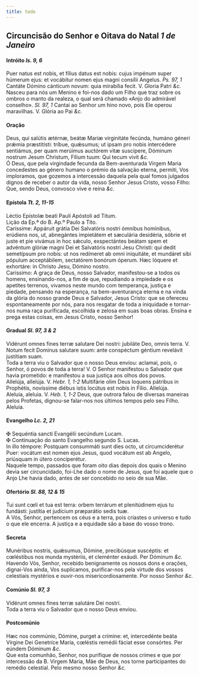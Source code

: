 ```yaml
---
title: todo
---
```

<h2 class="text-center">Circuncisão do Senhor e Oitava do Natal <em>1 de Janeiro</em></h2>

<h4 class="text-center">Intróito <em>Is. 9, 6</em></h4>

<div class="container-fluid">
<div class="row">
<div class="dropcap text-justify">
Puer natus est nobis, et fílius datus est nobis: cujus impénum super húmerum ejus: et vocábitur nomen ejus magni consílii Angelus. <em>Ps. 97, 1</em> Cantáte Dómino cánticum novum: quia mirabília fecit.
V. Gloria Patri <em>&c.</em>
</div>
<div class="dropcap text-justify">
Nasceu para nós um Menino e foi-nos dado um Filho que traz sobre os ombros o manto da realeza, o qual será chamado «Anjo do admirável conselho». <em>Sl. 97, 1</em> Cantai ao Senhor um hino novo, pois Ele operou maravilhas.
V. Glória ao Pai <em>&c.</em>
</div>
</div>
</div>

<h4 class="text-center">Oração</h4>

<div class="container-fluid">
<div class="row">
<div class="dropcap text-justify">
Deus, qui salútis ætérnæ, beátæ Maríæ virginitáte fecúnda, humáno géneri prǽmia præstitísti: tríbue, quǽsumus; ut ipsam pro nobis intercédere sentiámus, per quam merúimus auctórem vitæ suscípere, Dóminum nostrum Jesum Christum, Fílium tuum: Qui tecum vivit <em>&c.</em>
</div>
<div class="dropcap text-justify">
Ó Deus, que pela virgindade fecunda da Bem-aventurada Virgem Maria concedestes ao género humano o prémio da salvação eterna, permiti, Vos imploramos, que gozemos a intercessão daquela pela qual fomos julgados dignos de receber o autor da vida, nosso Senhor Jesus Cristo, vosso Filho: Que, sendo Deus, convosco vive e reina <em>&c.</em>
</div>
</div>
</div>

<h4 class="text-center">Epístola <em>Tt. 2, 11-15</em></h4>

<div class="container-fluid">
<div class="row">
<div class="text-justify">
Léctio Epístolæ beati Pauli Apóstoli ad Titum.
</div>
<div class="text-justify">
Lição da Ep.ª do B. Ap.º Paulo a Tito.
</div>
<div class="dropcap text-justify">
Caríssime: Appáruit grátia Dei Salvatóris nostri ómnibus homínibus, erúdiens nos, ut, abnegántes impietátem et sæculária desidéria, sóbrie et juste et pie vivámus in hoc sǽculo, exspectántes beátam spem et advéntum glóriæ magni Dei et Salvatóris nostri Jesu Christi: qui dedit semetípsum pro nobis: ut nos redímeret ab omni iniquitáte, et mundáret sibi pópulum acceptábilem, sectatórem bonórum óperum. Hæc lóquere et exhortáre: in Christo Jesu, Dómino nostro.
</div>
<div class="dropcap text-justify">
Caríssimo: A graça de Deus, nosso Salvador, manifestou-se a todos os homens, ensinando-nos, a fim de que, repudiando a impiedade e os apetites terrenos, vivamos neste mundo com temperança, justiça e piedade, pensando na esperança, na bem-aventurança eterna e na vinda da glória do nosso grande Deus e Salvador, Jesus Cristo: que se ofereceu espontaneamente por nós, para nos resgatar de toda a iniquidade e tornar-nos numa raça purificada, escolhida e zelosa em suas boas obras. Ensina e prega estas coisas, em Jesus Cristo, nosso Senhor!
</div>
</div>
</div>

<h4 class="text-center">Gradual <em>Sl. 97, 3 & 2</em></h4>
<div class="container-fluid">
<div class="row">
<div class="dropcap text-justify">
Vidérunt omnes fines terræ salutare Dei nostri: jubiláte Deo, omnis terra. V. Notum fecit Dominus salutare suum: ante conspéctum géntium revelávit justitiam suam.
</div>
<div class="dropcap text-justify">
Toda a terra viu o Salvador que o nosso Deus enviou: aclamai, pois, o Senhor, ó povos de toda a terra! V. O Senhor manifestou o Salvador que havia prometido: e manifestou a sua justiça aos olhos dos povos.
</div>
<div class="text-justify">
Allelúja, allelúja. V. <em>Hebr. 1, 1-2</em> Multifárie olim Deus loquens pátribus in Prophétis, novíssime diébus istis locútus est nobis in Fílio. Allelúja.
</div>
<div class="text-justify">
Aleluia, aleluia. V. <em>Heb. 1, 1-2</em> Deus, que outrora falou de diversas maneiras pelos Profetas, dignou-se falar-nos nos últimos tempos pelo seu Filho. Aleluia.
</div>
</div>
</div>

<h4 class="text-center">Evangelho <em>Lc. 2, 21</em></h4>

<div class="container-fluid">
<div class="row">
<div class="text-justify">
<span class="text-danger">&#10016;</span> Sequéntia sancti Evangélii secúndum Lucam.
</div>
<div class="text-justify">
<span class="text-danger">&#10016;</span> Continuação do santo Evangelho segundo S. Lucas.
</div>
<div class="dropcap text-justify">
In illo témpore: Postquam consummáti sunt dies octo, ut circumciderétur Puer: vocátum est nomen ejus Jesus, quod vocátum est ab Angelo, priúsquam in útero conciperétur.
</div>
<div class="dropcap text-justify">
Naquele tempo, passados que foram oito dias depois dos quais o Menino devia ser circuncidado, foi-Lhe dado o nome de Jesus, que foi aquele que o Anjo Lhe havia dado, antes de ser concebido no seio de sua Mãe.
</div>
</div>
</div>

<h4 class="text-center">Ofertório <em>Sl. 88, 12 & 15</em></h4>

<div class="container-fluid">
<div class="row">
<div class="dropcap text-justify">
Tui sunt cœli et tua est terra: orbem terrárum et plenitúdinem ejus tu fundásti: justítia et judícium præparátio sedis tuæ.
</div>
<div class="dropcap text-justify">
A Vós, Senhor, pertencem os céus e a terra, pois criastes o universo e tudo o que ele encerra. A justiça e a equidade são a base do vosso trono.
</div>
</div>
</div>

<h4 class="text-center">Secreta</h4>

<div class="container-fluid">
<div class="row">
<div class="dropcap text-justify">
Munéribus nostris, quǽsumus, Dómine, precibúsque suscéptis: et cœléstibus nos munda mystériis, et cleménter exáudi. Per Dóminum <em>&c.</em>
</div>
<div class="dropcap text-justify">
Havendo Vós, Senhor, recebido benignamente os nossos dons e orações, dignai-Vos ainda, Vos suplicamos, purificar-nos pela virtude dos vossos celestiais mystérios e ouvir-nos misericordiosamente. Por nosso Senhor <em>&c.</em>
</div>
</div>
</div>

<h4 class="text-center">Comúnio <em>Sl. 97, 3</em></h4>

<div class="container-fluid">
<div class="row">
<div class="dropcap text-justify">
Vidérunt omnes fines terræ salutáre Dei nostri.
</div>
<div class="dropcap text-justify">
Toda a terra viu o Salvador que o nosso Deus enviou.
</div>
</div>
</div>

<h4 class="text-center">Postcomúnio</h4>

<div class="container-fluid">
<div class="row">
<div class="dropcap text-justify">
Hæc nos commúnio, Dómine, purget a crímine: et, intercedénte beáta Vírgine Dei Genetríce María, cœléstis remédii fáciat esse consórtes. Per eúndem Dóminum <em>&c.</em>
</div>
<div class="dropcap text-justify">
Que esta comunhão, Senhor, nos purifique de nossos crimes e que por intercessão da B. Virgem Maria, Mãe de Deus, nos torne participantes do remédio celestial. Pelo mesmo nosso Senhor <em>&c.</em>
</div>
</div>
</div>
